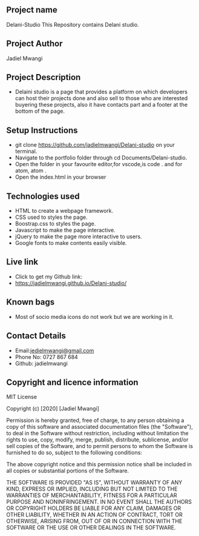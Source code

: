 ## Project name
Delani-Studio 
This Repository contains Delani studio.
## Project Author
Jadiel Mwangi
## Project Description 
* Delaini studio  is a page that provides a platform on which developers can host their projects done and also sell to those who are  interested buyering these projects, also it have contacts part and a footer at the bottom of the page.

## Setup Instructions
* git clone https://github.com/jadielmwangi/Delani-studio  on your terminal.
* Navigate to the portfolio folder through cd Documents/Delani-studio.
* Open the folder in your favourite editor,for vscode,is code . and for atom, atom .
* Open the index.html in your browser
## Technologies used
* HTML to create a webpage framework.
* CSS used to styles the page.
* Boostrap.css to styles the page.
* Javascript to make the page interactive.
* jQuery to make the page more interactive to users.
* Google fonts to make contents easily visible. 

## Live link
* Click to get my Github link:
* https://jadielmwangi.github.io/Delani-studio/

## Known bags
* Most of socio media icons do not work but we are working in it.
## Contact Details
* Email:jedielmwangi@gmail.com
* Phone No: 0727 867 684
* Github: jadielmwangi


## Copyright and licence information

MIT License

Copyright (c) [2020] [Jadiel Mwangi]

Permission is hereby granted, free of charge, to any person obtaining a copy
of this software and associated documentation files (the "Software"), to deal
in the Software without restriction, including without limitation the rights
to use, copy, modify, merge, publish, distribute, sublicense, and/or sell
copies of the Software, and to permit persons to whom the Software is
furnished to do so, subject to the following conditions:

The above copyright notice and this permission notice shall be included in all
copies or substantial portions of the Software.

THE SOFTWARE IS PROVIDED "AS IS", WITHOUT WARRANTY OF ANY KIND, EXPRESS OR
IMPLIED, INCLUDING BUT NOT LIMITED TO THE WARRANTIES OF MERCHANTABILITY,
FITNESS FOR A PARTICULAR PURPOSE AND NONINFRINGEMENT. IN NO EVENT SHALL THE
AUTHORS OR COPYRIGHT HOLDERS BE LIABLE FOR ANY CLAIM, DAMAGES OR OTHER
LIABILITY, WHETHER IN AN ACTION OF CONTRACT, TORT OR OTHERWISE, ARISING FROM,
OUT OF OR IN CONNECTION WITH THE SOFTWARE OR THE USE OR OTHER DEALINGS IN THE
SOFTWARE.